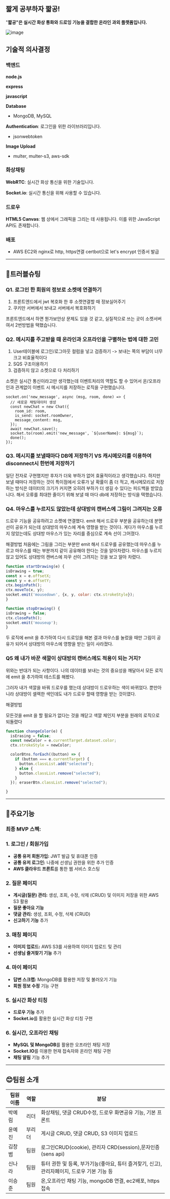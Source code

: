 ## 짧게 공부하자 짧공!

"**짧공"은 실시간 화상 통화와 드로잉 기능을 결합한 온라인 과외 플랫폼입니다.**

![image](https://github.com/helliamnoob/Short-Bean/assets/122019196/59eb254c-e305-4e89-95d5-6eba1cd436bc)

## 기술적 의사결정

### 백엔드

**node.js**

**express**

**javascript**

**Database**

- MongoDB, MySQL

**Authentication**: 로그인을 위한 라이브러리입니다.

- jsonwebtoken

**Image Upload**

- multer, multer-s3, aws-sdk

### 화상채팅

**WebRTC**: 실시간 화상 통신을 위한 기술입니다.

**Socket.io**: 실시간 통신을 위해 사용할 수 있습니다.

### 드로우

**HTML5 Canvas**: 웹 상에서 그래픽을 그리는 데 사용됩니다. 이를 위한 JavaScript API도 존재합니다.

### 배포

- AWS EC2와 nginx로 http, https연결 certbot으로 let's encrypt 인증서 발급

---

## 🔧트러블슈팅

### Q1. 로그인 한 회원의 정보로 소켓에 연결하기

1. 프론트엔드에서 jwt 복호화 한 후 소켓연결할 때 정보실어주기
2. 쿠키만 서버에서 보내고 서버에서 복호화하기

프론트엔드에서 하면 뭔가보안상 문제도 있을 것 같고, 실질적으로 쓰는 곳이 소켓서버여서 2번방법을 택했습니다.

### Q2. 메시지를 주고받을 때 온라인과 오프라인을 구별하는 법에 대한 고민

1. User테이블에 로그인/로그아웃 컬럼을 넣고 검증하기
-> 보내는 쪽의 부담이 너무 크고 비효율적이다
2. SQS 구조이용하기
3. 검증하지 않고 소켓으로 다 처리하기

소켓은 실시간 통신이라고만 생각했는데 이벤트처리의 역할도 할 수 있어서 온/오프라인과 관계없이 이벤트 시 메시지를 저장하는 로직을 구현했습니다.

```
socket.on('new_message', async (msg, room, done) => {
  // 새로운 채팅데이터 생성
  const newChat = new Chat({
    room_id: room,
    is_send: socket.roomOwner,
    message_content: msg,
  });
  await newChat.save();
  socket.to(room).emit('new_message', `${userName}: ${msg}`);
  done();
});
```

### Q3. 메시지를 보낼때마다 DB에 저장하기 VS 캐시메모리를 이용하여 disconnect시 한번에 저장하기

일단 전자로 구현했지만 후자가 더욱 부하가 없어 효율적이라고 생각했습니다.
하지만 보낼 때마다 저장하는 것이 특이점에서 오류가 날 확률이 좀 더 적고,
캐시메모리로 저장하는 방식은 데이터의 크기가 커지면 오히려 부하가 더 생길 수 있다는 피드백을 받았습니다.
해서 오류를 최대한 줄이기 위해 보낼 때 마다 db에 저장하는 방식을 택했습니다.

### Q4. 마우스를 누르지도 않았는데 상대방의 캔버스에 그림이 그려지는 오류

드로우 기능을 공유하려고 소켓에 연결했다. emit 해서 드로우 부분을 공유하는데
분명 선이 공유가 되는데 상대방의 마우스에 계속 영향을 받는 것이다. 게다가 마우스를
누르지 않았는데도 상대방 마우스가 있는 자리를 중심으로 계속 선이 그어졌다.

해결방법
처음에는 그림을 그리는 부분만 emit 해서 드로우를 공유했는데 마우스를 누르고
마우스를 때는 부분까지 같이 공유해야 한다는 것을 알아차렸다. 마우스를 누르지
않고 있어도 상대방의 캔버스에 자꾸 선이 그려지는 것을 보고 알아 차렸다.

```jsx
function startDrawing(e) {
isDrawing = true;
const x = e.offsetX;
const y = e.offsetY;
ctx.beginPath();
ctx.moveTo(x, y);
socket.emit('mousedown', {x, y, color: ctx.strokeStyle});
}

function stopDrawing() {
isDrawing = false;
ctx.closePath();
socket.emit('mouseup');
}
```

두 로직에 emit 을 추가하여 다시 드로잉을 해본 결과 마우스를 눌렀을 때만 그림이 공유가 되어서 상대방의 마우스에 영향을 받는 일이 사라졌다.

### Q5 왜 내가 바꾼 색깔이 상대방의 캔버스에도 적용이 되는 거지?

위와는 반대가 되는 사항이다.  나의 데이터를 보내는 것의 중요성을 깨달아서 모든 로직에 emit 을 추가하여 테스트를 해봤다. 

그러자 내가 색깔을 바꿔 드로우를 했는데 상대방이 드로우하는 색이 바뀌었다. 뿐만아니라 상대방이 셀렉한 색인데도 내가 드로우 할때 영향을 받는 것이였다.

해결방법

모든것을 emit 을 할 필요가 없다는 것을 깨닫고 색깔 체인지 부분을 원래의 로직으로 되돌렸다

```jsx
function changeColor(e) {
  isErasing = false;
  const newColor = e.currentTarget.dataset.color;
  ctx.strokeStyle = newColor;

  colorBtns.forEach((button) => {
    if (button === e.currentTarget) {
      button.classList.add("selected");
    } else {
      button.classList.remove("selected");
    }
  }); eraserBtn.classList.remove("selected");

}
```

---

## 💎주요기능

### 최종 MVP 스펙:

### **1. 로그인 / 회원가입**

- **공통 유저 회원가입:** JWT 발급 및 휴대폰 인증
- **공통 유저 로그인:** 나중에 선생님 권한을 위한 추가 인증
- **AWS 클라우드 프론트**를 통한 웹 서비스 호스팅

### **2. 질문 페이지**

- **게시글(질문) 관리:** 생성, 조회, 수정, 삭제 (CRUD) 및 이미지 저장을 위한 AWS S3 활용
- **질문 좋아요 기능**
- **댓글 관리:** 생성, 조회, 수정, 삭제 (CRUD)
- **신고하기 기능** 추가

### **3. 매칭 페이지**

- **이미지 업로드:** AWS S3를 사용하여 이미지 업로드 및 관리
- **선생님 즐겨찾기 기능** 추가

### **4. 마이 페이지**

- **답변 스크랩:** MongoDB를 활용한 저장 및 불러오기 기능
- **회원 정보 수정** 기능 구현

### **5. 실시간 화상 티칭**

- **드로우 기능** 추가
- **Socket.io**를 활용한 실시간 화상 티칭 구현

### **6. 실시간, 오프라인 채팅**

- **MySQL 및 MongoDB**를 활용한 오프라인 채팅 저장
- **Socket.IO**를 이용한 현재 접속자와 온라인 채팅 구현
- **채팅 알림** 기능 추가

---

## 😊팀원 소개
| 팀원 이름 | 역할 | 분담 |
| --- | --- | --- |
| 박예림 | 리더 | 화상채팅, 댓글 CRUD수정, 드로우 화면공유 기능, 기본 프론트  |
| 윤예진 | 부리더 | 게시글 CRUD, 댓글 CRUD, S3 이미지 업로드 |
| 김창범 | 팀원 | 로그인CRUD(cookie), 관리자 CRD(session),문자인증(sens api) |
| 신나라 | 팀원 | 튜터 권한 및 등록, 부가기능(좋아요, 튜터 즐겨찾기, 신고), 관리자페이지, 드로우 기본 기능 등 |
| 이승준 | 팀원 | 온,오프라인 채팅 기능, mongoDB 연결, ec2배포, https 접속 |
